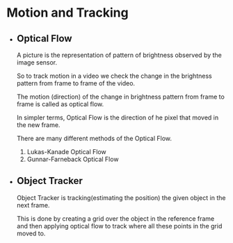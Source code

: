 # Motion and Tracking
- ## Optical Flow
  A picture is the representation of pattern of brightness observed by the image 
  sensor. 
  
  So to track motion in a video we check the change in the brightness pattern from frame to frame of the video. 
  
  The motion (direction) of the change in brightness pattern from frame to frame 
  is called as optical flow. 
  
  
  In simpler terms, Optical Flow is the direction of he pixel that moved in the new frame.
  
  
  There are many different methods of the Optical Flow.
  
  1. Lukas-Kanade Optical Flow
  2. Gunnar-Farneback Optical Flow
- ## Object Tracker
  Object Tracker is tracking(estimating the position) the given object in the next frame. 
  
  This is done by creating a grid over the object in the reference frame and then applying optical flow to track where all these points in the grid moved to.